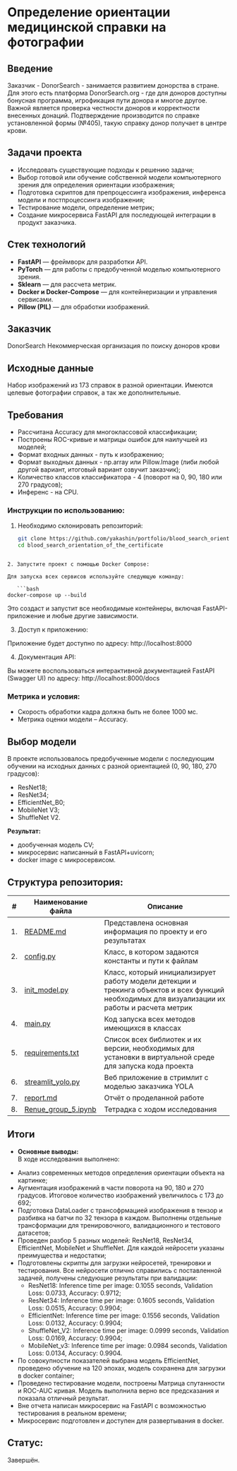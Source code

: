 # Определение ориентации медицинской справки на фотографии

## Введение
Заказчик - DonorSearch -  занимается развитием донорства в стране. Для этого есть платформа DonorSearch.org - где для доноров доступны бонусная программа, игрофикация пути донора и многое другое. Важной является проверка честности доноров и корректности внесенных донаций. Подтверждение производится по справке установленной формы (№405), такую справку донор получает в центре крови.

## Задачи проекта
- Исследовать существующие подходы к решению задачи;
- Выбор готовой или обучение собственной модели компьютерного зрения для определения ориентации изображения;
- Подготовка скриптов для препроцессинга изображения, инференса модели и постпроцессинга изображения;
- Тестирование модели, определение метрик;
- Создание микросервиса FastAPI для последующей интеграции в продукт заказчика.

## Стек технологий

- **FastAPI** — фреймворк для разработки API.
- **PyTorch** — для работы с предобученной моделью компьютерного зрения.
- **Sklearn** — для рассчета метрик.
- **Docker и Docker-Compose** — для контейнеризации и управления сервисами.
- **Pillow (PIL)** — для обработки изображений.

## Заказчик
DonorSearch
Некоммерческая организация по поиску доноров крови


## Исходные данные
Набор изображений из 173 справок в разной ориентации. Имеются целевые фотографии справок, а так же дополнительные.


## Требования

- Рассчитана Accuracy для многоклассовой классификации;
- Построены ROC-кривые и матрицы ошибок для наилучшей из моделей;
- Формат входных данных - путь к изображению;
- Формат выходных данных - np.array или Pillow.Image (либи любой другой вариант, итоговый вариант озвучит заказчик);
- Количество классов классификатора - 4 (поворот на 0, 90, 180 или 270 градусов);
- Инференс - на CPU.

### **Инструкции по использованию:**
1. Необходимо склонировать репозиторий:

   ```bash
   git clone https://github.com/yakashin/portfolio/blood_search_orientation_of_the_certificate.git
   cd blood_search_orientation_of_the_certificate
```

2. Запустите проект с помощью Docker Compose:

Для запуска всех сервисов используйте следующую команду:

   ```bash
docker-compose up --build
```

Это создаст и запустит все необходимые контейнеры, включая FastAPI-приложение и любые другие зависимости.

3. Доступ к приложению:

Приложение будет доступно по адресу: http://localhost:8000

4. Документация API:

Вы можете воспользоваться интерактивной документацией FastAPI (Swagger UI) по адресу: http://localhost:8000/docs


### Метрика и условия:
- Скорость обработки кадра должна быть не более 1000 мс. 
- Метрика оценки модели – Accuracy.

## Выбор модели

В проекте использовалось предобученные модели с последующим обучении на исходных данных с разной ориентацией (0, 90, 180, 270 градусов):
- ResNet18;
- ResNet34;
- EfficientNet_B0;
- MobileNet V3;
- ShuffleNet V2.

**Результат:**
- дообученная модель CV;
- микросервис написанный в FastAPI+uvicorn;
- docker image с микросервисом.

## Структура репозитория:

| #    | Наименование файла                | Описание   |
| ---- | ------------------------------------------------------------ | ------------------------------------------------------------ |
| 1.   | [README.md](https://github.com/FedorSafonov/tracking-objects-on-a-conveyor-belt/blob/main/README.md) | Представлена основная информация по проекту и его результатах   |
| 2.   | [config.py](https://github.com/FedorSafonov/tracking-objects-on-a-conveyor-belt/blob/main/config.py) | Класс, в котором задаются константы и пути к файлам   |
| 3.   | [init_model.py](https://github.com/FedorSafonov/tracking-objects-on-a-conveyor-belt/blob/main/init_model.py) | Класс, который инициализирует работу модели детекции и трекинга объектов и всех функций необходимых для визуализации их работы и расчета метрик   |
| 4.   | [main.py](https://github.com/FedorSafonov/tracking-objects-on-a-conveyor-belt/blob/main/main.py) | Код запуска всех методов имеющихся в классах    |
| 5.   | [requirements.txt](https://github.com/FedorSafonov/tracking-objects-on-a-conveyor-belt/blob/main/requirements.txt) | Список всех библиотек и их версии, необходимых для установки в виртуальной среде для запуска кода проекта   |
| 6.   | [streamlit_yolo.py](https://github.com/FedorSafonov/tracking-objects-on-a-conveyor-belt/blob/main/streamlit_yolo.py) | Веб приложение в стримлит с моделью заказчика YOLA |
| 7.   | [report.md](https://github.com/FedorSafonov/tracking-objects-on-a-conveyor-belt/blob/main/report.md) | Отчёт о проделанной работе |
| 8.   | [Renue_group_5.ipynb](https://github.com/FedorSafonov/tracking-objects-on-a-conveyor-belt/blob/main/Renue_group_5.ipynb) | Тетрадка с ходом исследования |

## Итоги

* **Основные выводы:**  
В ходе исследования выполнено:
- Анализ современных методов определения ориентации объекта на картинке;
- Аугментация изображений в части поворота на 90, 180 и 270 градусов. Итоговое количество изображений увеличилось с 173 до 692;
- Подготовка DataLoader с трансофрмацией изображения в тензор и разбивка на батчи по 32 тензора в каждом. Выполнены отдельные трансформации для тренировочного, валидационного и тестового датасетов;
- Проведен разбор 5 разных моделей: ResNet18, ResNet34, EfficientNet, MobileNet и ShuffleNet. Для каждой нейросети указаны преимущества и недостатки;
- Подготовлены скрипты для загрузки нейросетей, тренировки и тестирования. Все нейросети отлично справились с поставленной задачей, получены следующие результаты при валидации:
  - ResNet18: Inference time per image: 0.1055 seconds, Validation Loss: 0.0733, Accuracy: 0.9712;
  - ResNet34: Inference time per image: 0.1605 seconds, Validation Loss: 0.0515, Accuracy: 0.9904;
  - EfficientNet: Inference time per image: 0.1556 seconds, Validation Loss: 0.0132, Accuracy: 0.9904;
  - ShuffleNet_V2: Inference time per image: 0.0999 seconds, Validation Loss: 0.0169, Accuracy: 0.9904;
  - MobileNet_v3: Inference time per image: 0.0984 seconds, Validation Loss: 0.0134, Accuracy: 0.9904.
- По совокупности показателей выбрана модель EfficientNet, проведено обучение на 120 эпохах, модель сохранена для загрузки в docker container;
- Проведено тестирование модели, построены Матрица спутанности и ROC-AUC кривая. Модель выполнила верно все предсказания и показала отличный результат. 
- Вне отчета написан микросервис на FastAPI с возможностью тестирования в реальном времени;
- Микросервис подготовлен и доступен для развертывания в docker.
 

## Cтатус: 
Завершён.



